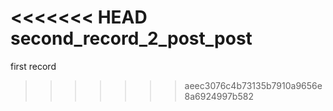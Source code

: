 <<<<<<< HEAD
second_record_2_post_post
=======
first record
>>>>>>> aeec3076c4b73135b7910a9656e8a6924997b582

